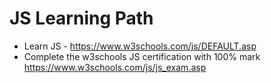 # JS Learning Path
 * Learn JS  - https://www.w3schools.com/js/DEFAULT.asp
 * Complete the w3schools JS certification with 100% mark https://www.w3schools.com/js/js_exam.asp
